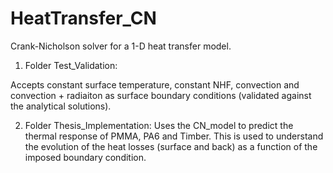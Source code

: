 # HeatTransfer_CN
Crank-Nicholson solver for a 1-D heat transfer model.

1. Folder Test_Validation:

Accepts constant surface temperature, constant NHF, convection and convection + radiaiton as surface
boundary conditions (validated against the analytical solutions).

2. Folder Thesis_Implementation:
Uses the CN_model to predict the thermal response of PMMA, PA6 and Timber. This is used to understand the 
evolution of the heat losses (surface and back) as a function of the imposed boundary condition.

